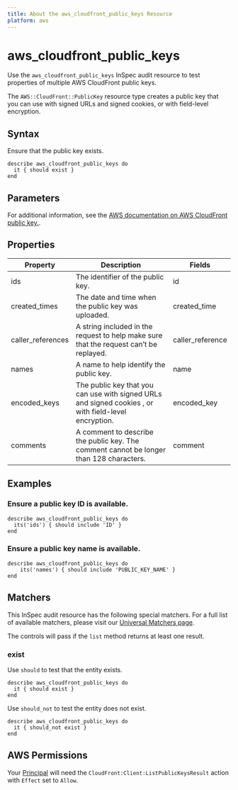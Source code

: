 ```yaml
---
title: About the aws_cloudfront_public_keys Resource
platform: aws
---
```


# aws_cloudfront_public_keys

Use the `aws_cloudfront_public_keys` InSpec audit resource to test properties of multiple AWS CloudFront public keys.

The `AWS::CloudFront::PublicKey` resource type creates a public key that you can use with signed URLs and signed cookies, or with field-level encryption.

## Syntax

Ensure that the public key exists.

    describe aws_cloudfront_public_keys do
      it { should exist }
    end

## Parameters

For additional information, see the [AWS documentation on AWS CloudFront public key.](https://docs.aws.amazon.com/AWSCloudFormation/latest/UserGuide/aws-resource-cloudfront-publickey.html).

## Properties

| Property | Description | Fields |
| --- | --- | --- |
| ids | The identifier of the public key. | id |
| created_times | The date and time when the public key was uploaded. | created_time |
| caller_references | A string included in the request to help make sure that the request can’t be replayed. | caller_reference |
| names | A name to help identify the public key. | name |
| encoded_keys | The public key that you can use with signed URLs and signed cookies , or with field-level encryption. | encoded_key |
| comments | A comment to describe the public key. The comment cannot be longer than 128 characters. | comment |

## Examples

### Ensure a public key ID is available.

    describe aws_cloudfront_public_keys do
      its('ids') { should include 'ID' }
    end

### Ensure a public key name is available.

    describe aws_cloudfront_public_keys do
        its('names') { should include 'PUBLIC_KEY_NAME' }
    end

## Matchers

This InSpec audit resource has the following special matchers. For a full list of available matchers, please visit our [Universal Matchers page](https://www.inspec.io/docs/reference/matchers/).

The controls will pass if the `list` method returns at least one result.

### exist

Use `should` to test that the entity exists.

    describe aws_cloudfront_public_keys do
      it { should exist }
    end

Use `should_not` to test the entity does not exist.

    describe aws_cloudfront_public_keys do
      it { should_not exist }
    end

## AWS Permissions

Your [Principal](https://docs.aws.amazon.com/IAM/latest/UserGuide/intro-structure.html#intro-structure-principal) will need the `CloudFront:Client:ListPublicKeysResult` action with `Effect` set to `Allow`.
